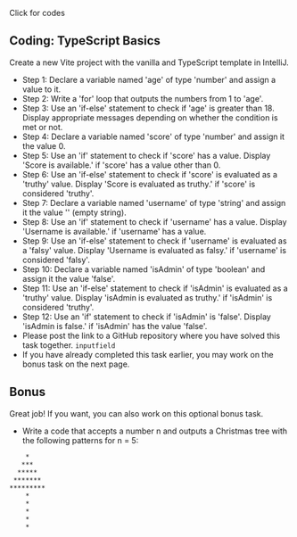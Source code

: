 Click for codes

## Coding: TypeScript Basics

Create a new Vite project with the vanilla and TypeScript template in IntelliJ.

* Step 1: Declare a variable named 'age' of type 'number' and assign a value to it.
* Step 2: Write a 'for' loop that outputs the numbers from 1 to 'age'.
* Step 3: Use an 'if-else' statement to check if 'age' is greater than 18.
  Display appropriate messages depending on whether the condition is met or not.
* Step 4: Declare a variable named 'score' of type 'number' and assign it the value 0.
* Step 5: Use an 'if' statement to check if 'score' has a value.
  Display 'Score is available.' if 'score' has a value other than 0.
* Step 6: Use an 'if-else' statement to check if 'score' is evaluated as a 'truthy' value.
  Display 'Score is evaluated as truthy.' if 'score' is considered 'truthy'.
* Step 7: Declare a variable named 'username' of type 'string' and assign it the value '' (empty string).
* Step 8: Use an 'if' statement to check if 'username' has a value.
  Display 'Username is available.' if 'username' has a value.
* Step 9: Use an 'if-else' statement to check if 'username' is evaluated as a 'falsy' value.
  Display 'Username is evaluated as falsy.' if 'username' is considered 'falsy'.
* Step 10: Declare a variable named 'isAdmin' of type 'boolean' and assign it the value 'false'.
* Step 11: Use an 'if-else' statement to check if 'isAdmin' is evaluated as a 'truthy' value.
  Display 'isAdmin is evaluated as truthy.' if 'isAdmin' is considered 'truthy'.
* Step 12: Use an 'if' statement to check if 'isAdmin' is 'false'.
  Display 'isAdmin is false.' if 'isAdmin' has the value 'false'.
* Please post the link to a GitHub repository where you have solved this task together.
  `inputfield`
* If you have already completed this task earlier, you may work on the bonus task on the next page.

## Bonus

Great job! If you want, you can also work on this optional bonus task.

* Write a code that accepts a number n and outputs a Christmas tree with the following patterns for n = 5:
```
    *
   ***
  *****
 *******
*********
    *
    *
    *
    *
    * 
```